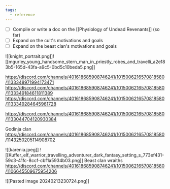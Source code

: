 ```yaml
---
tags:
  - reference
---
```

- [ ] Compile or write a doc on the [[Physiology of Undead Revenants]] (so far)
- [ ] Expand on the cult's motivations and goals
- [ ] Expand on the beast clan's motivations and goals

![[knight_portrait.png]]![[mgurley_young_handsome_stern_man_in_priestly_robes_and_travelli_a2e183b5-165d-43fa-a9c5-0bd5c10beda5.png]]


https://discord.com/channels/401618685908746241/1015006216570818580/1133348971994173471
https://discord.com/channels/401618685908746241/1015006216570818580/1133349184611811389
https://discord.com/channels/401618685908746241/1015006216570818580/1133349284645961728


https://discord.com/channels/401618685908746241/1015006216570818580/1133044704120930384


Godinja clan https://discord.com/channels/401618685908746241/1015006216570818580/1143250205114908702


![[karenia.jpeg]]
![[Kuffer_elf_warrior_travelling_adventurer_dark_fantasy_setting_s_773ef431-59c3-41fc-8ccf-cbf1a5934b03.png]]
Beast clan wraiths https://discord.com/channels/401618685908746241/1015006216570818580/1106645509675954206


![[Pasted image 20240213230724.png]]